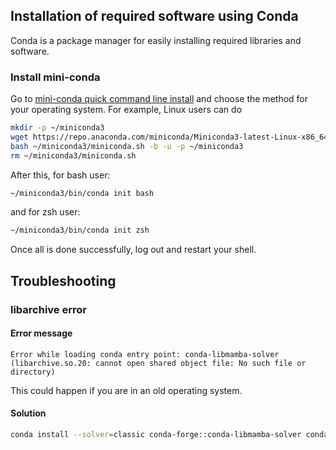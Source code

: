 ## Installation of required software using Conda

Conda is a package manager for easily installing required libraries and software.

### Install mini-conda

Go to [mini-conda quick command line install](https://docs.anaconda.com/free/miniconda/#quick-command-line-install) and choose the method for your operating system. For example, Linux users can do

```bash
mkdir -p ~/miniconda3
wget https://repo.anaconda.com/miniconda/Miniconda3-latest-Linux-x86_64.sh -O ~/miniconda3/miniconda.sh
bash ~/miniconda3/miniconda.sh -b -u -p ~/miniconda3
rm ~/miniconda3/miniconda.sh
```

After this, for bash user:

```bash
~/miniconda3/bin/conda init bash
```

and for zsh user:

```bash
~/miniconda3/bin/conda init zsh
```
Once all is done successfully, log out and restart your shell.

## Troubleshooting

### libarchive error

#### Error message

```text
Error while loading conda entry point: conda-libmamba-solver (libarchive.so.20: cannot open shared object file: No such file or directory)
```

This could happen if you are in an old operating system.

#### Solution

```bash
conda install --solver=classic conda-forge::conda-libmamba-solver conda-forge::libmamba conda-forge::libmambapy conda-forge::libarchive
```
